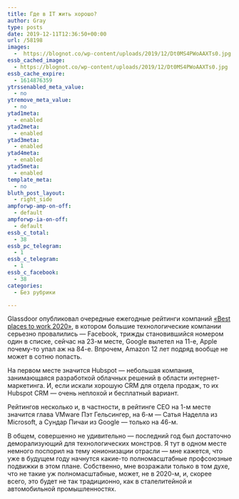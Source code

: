 ```yaml
---
title: Где в IT жить хорошо?
author: Gray
type: posts
date: 2019-12-11T12:36:50+00:00
url: /58198
images:
  -  https://blognot.co/wp-content/uploads/2019/12/Dt0MS4PWoAAXTs0.jpg
essb_cached_image:
  - https://blognot.co/wp-content/uploads/2019/12/Dt0MS4PWoAAXTs0.jpg
essb_cache_expire:
  - 1614876359
ytrssenabled_meta_value:
  - no
ytremove_meta_value:
  - no
ytad1meta:
  - enabled
ytad2meta:
  - enabled
ytad3meta:
  - enabled
ytad4meta:
  - enabled
ytad5meta:
  - enabled
template_meta:
  - no
bluth_post_layout:
  - right_side
ampforwp-amp-on-off:
  - default
ampforwp-ia-on-off:
  - default
essb_c_total:
  - 38
essb_pc_telegram:
  - 1
essb_c_telegram:
  - 1
essb_c_facebook:
  - 38
categories:
  - Без рубрики

---
```








Glassdoor опубликовал очередные ежегодные рейтинги компаний [&#171;Best places to work 2020&#187;][1], в котором большие технологические компании серьезно провалились — Facebook, трижды становившийся номером один в списке, сейчас на 23-м месте, Google вылетел на 11-е, Apple почему-то упал аж на 84-е. Впрочем, Amazon 12 лет подряд вообще не может в сотню попасть.

На первом месте значится Hubspot — небольшая компания, занимающаяся разработкой облачных решений в области интернет-маркетинга. И, если искали хорошую CRM для отдела продаж, то их Hubspot CRM — очень неплохой и бесплатный вариант.

Рейтингов несколько и, в частности, в рейтинге CEO на 1-м месте значится глава VMware Пэт Гельсингер, на 6-м — Сатья Наделла из Microsoft, а Сундар Пичаи из Google — только на 46-м.

В общем, совершенно не удивительно — последний год был достаточно деморализующий для технологических монстров. Я тут в одном месте немного поспорил на тему юнионизации отрасли — мне кажется, что уже в будущем году начнутся какие-то полномасштабные профсоюзные подвижки в этом плане. Собственно, мне возражали только в том духе, что не такие уж полномасштабные, может, не в 2020-м, и, скорее всего, это будет не так традиционно, как в сталелитейной и автомобильной промышленностях.

 [1]: https://www.glassdoor.com/Award/Best-Places-to-Work-LST_KQ0,19.htm